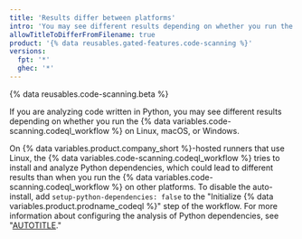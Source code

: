 ```yaml
---
title: 'Results differ between platforms'
intro: 'You may see different results depending on whether you run the {% data variables.code-scanning.codeql_workflow %} on Linux, macOS, or Windows.'
allowTitleToDifferFromFilename: true
product: '{% data reusables.gated-features.code-scanning %}'
versions:
  fpt: '*'
  ghec: '*'
---
```


{% data reusables.code-scanning.beta %}

If you are analyzing code written in Python, you may see different results depending on whether you run the {% data variables.code-scanning.codeql_workflow %} on Linux, macOS, or Windows.

On {% data variables.product.company_short %}-hosted runners that use Linux, the {% data variables.code-scanning.codeql_workflow %} tries to install and analyze Python dependencies, which could lead to different results than when you run the {% data variables.code-scanning.codeql_workflow %} on other platforms. To disable the auto-install, add `setup-python-dependencies: false` to the "Initialize {% data variables.product.prodname_codeql %}" step of the workflow. For more information about configuring the analysis of Python dependencies, see "[AUTOTITLE](/code-security/code-scanning/automatically-scanning-your-code-for-vulnerabilities-and-errors/customizing-code-scanning#analyzing-python-dependencies)."

